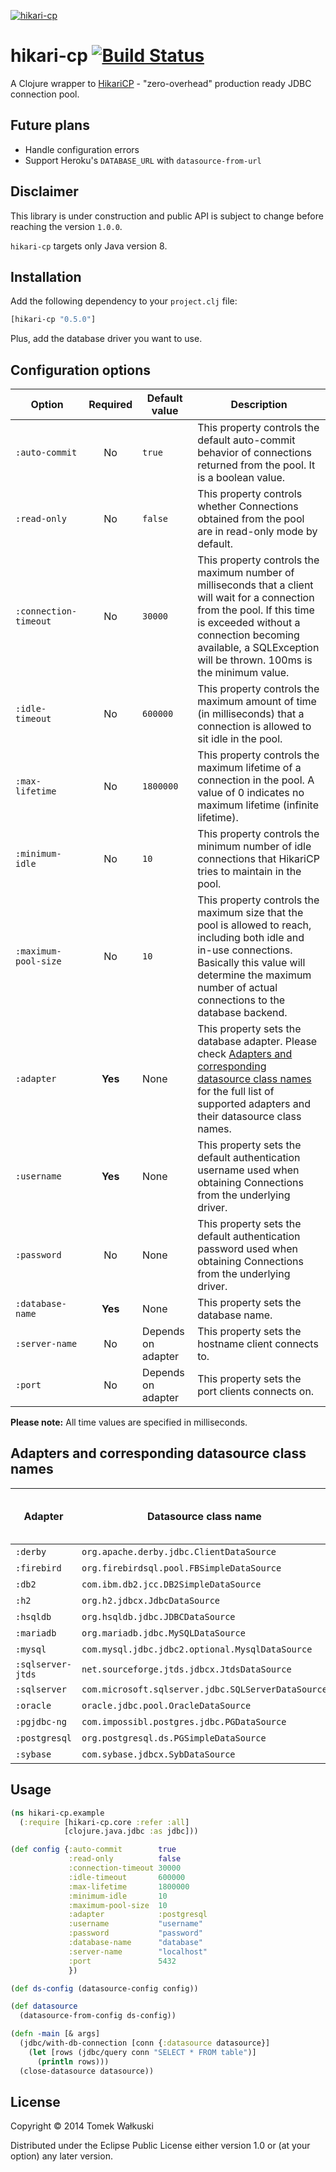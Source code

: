 [![hikari-cp](http://clojars.org/hikari-cp/latest-version.svg)](http://clojars.org/hikari-cp)

# hikari-cp [![Build Status](https://secure.travis-ci.org/tomekw/hikari-cp.png)](http://travis-ci.org/tomekw/hikari-cp)

A Clojure wrapper to [HikariCP](https://github.com/brettwooldridge/HikariCP) - "zero-overhead" production ready JDBC connection pool.

## Future plans

* Handle configuration errors
* Support Heroku's `DATABASE_URL` with `datasource-from-url`

## Disclaimer

This library is under construction and public API is subject to change
before reaching the version `1.0.0`.

`hikari-cp` targets only Java version 8.

## Installation

Add the following dependency to your `project.clj` file:

```clj
[hikari-cp "0.5.0"]
```

Plus, add the database driver you want to use.

## Configuration options

| Option                | Required | Default value      | Description                                                                                                                                                                                                                                    |
| --------------------- | :------: | ------------------ | ---------------------------------------------------------------------------------------------------------------------------------------------------------------------------------------------------------------------------------------------- |
| `:auto-commit`        | No       | `true`             | This property controls the default auto-commit behavior of connections returned from the pool. It is a boolean value.                                                                                                                          |
| `:read-only`          | No       | `false`            | This property controls whether Connections obtained from the pool are in read-only mode by default.                                                                                                                                            |
| `:connection-timeout` | No       | `30000`            | This property controls the maximum number of milliseconds that a client will wait for a connection from the pool. If this time is exceeded without a connection becoming available, a SQLException will be thrown. 100ms is the minimum value. |
| `:idle-timeout`       | No       | `600000`           | This property controls the maximum amount of time (in milliseconds) that a connection is allowed to sit idle in the pool.                                                                                                                      |
| `:max-lifetime`       | No       | `1800000`          | This property controls the maximum lifetime of a connection in the pool. A value of 0 indicates no maximum lifetime (infinite lifetime).                                                                                                       |
| `:minimum-idle`       | No       | `10`               | This property controls the minimum number of idle connections that HikariCP tries to maintain in the pool.                                                                                                                                     |
| `:maximum-pool-size`  | No       | `10`               | This property controls the maximum size that the pool is allowed to reach, including both idle and in-use connections. Basically this value will determine the maximum number of actual connections to the database backend.                   |
| `:adapter`            | **Yes**  | None               | This property sets the database adapter. Please check [Adapters and corresponding datasource class names](#adapters-and-corresponding-datasource-class-names) for the full list of supported adapters and their datasource class names.        |
| `:username`           | **Yes**  | None               | This property sets the default authentication username used when obtaining Connections from the underlying driver.                                                                                                                             |
| `:password`           | No       | None               | This property sets the default authentication password used when obtaining Connections from the underlying driver.                                                                                                                             |
| `:database-name`      | **Yes**  | None               | This property sets the database name.                                                                                                                                                                                                          |
| `:server-name`        | No       | Depends on adapter | This property sets the hostname client connects to.                                                                                                                                                                                            |
| `:port`               | No       | Depends on adapter | This property sets the port clients connects on.                                                                                                                                                                                               |

**Please note:** All time values are specified in milliseconds.

## Adapters and corresponding datasource class names

| Adapter           | Datasource class name                              | Tested with hikari-cp |
| ----------------- | -------------------------------------------------- | :-------------------: |
| `:derby`          | `org.apache.derby.jdbc.ClientDataSource`           | No                    |
| `:firebird`       | `org.firebirdsql.pool.FBSimpleDataSource`          | No                    |
| `:db2`            | `com.ibm.db2.jcc.DB2SimpleDataSource`              | No                    |
| `:h2`             | `org.h2.jdbcx.JdbcDataSource`                      | No                    |
| `:hsqldb`         | `org.hsqldb.jdbc.JDBCDataSource`                   | No                    |
| `:mariadb`        | `org.mariadb.jdbc.MySQLDataSource`                 | No                    |
| `:mysql`          | `com.mysql.jdbc.jdbc2.optional.MysqlDataSource`    | **Yes**               |
| `:sqlserver-jtds` | `net.sourceforge.jtds.jdbcx.JtdsDataSource`        | No                    |
| `:sqlserver`      | `com.microsoft.sqlserver.jdbc.SQLServerDataSource` | No                    |
| `:oracle`         | `oracle.jdbc.pool.OracleDataSource`                | No                    |
| `:pgjdbc-ng`      | `com.impossibl.postgres.jdbc.PGDataSource`         | No                    |
| `:postgresql`     | `org.postgresql.ds.PGSimpleDataSource`             | **Yes**               |
| `:sybase`         | `com.sybase.jdbcx.SybDataSource`                   | No                    |

## Usage

```clj
(ns hikari-cp.example
  (:require [hikari-cp.core :refer :all]
            [clojure.java.jdbc :as jdbc]))

(def config {:auto-commit        true
             :read-only          false
             :connection-timeout 30000
             :idle-timeout       600000
             :max-lifetime       1800000
             :minimum-idle       10
             :maximum-pool-size  10
             :adapter            :postgresql
             :username           "username"
             :password           "password"
             :database-name      "database"
             :server-name        "localhost"
             :port               5432
             })

(def ds-config (datasource-config config))

(def datasource
  (datasource-from-config ds-config))

(defn -main [& args]
  (jdbc/with-db-connection [conn {:datasource datasource}]
    (let [rows (jdbc/query conn "SELECT * FROM table")]
      (println rows)))
  (close-datasource datasource))
```

## License

Copyright © 2014 Tomek Wałkuski

Distributed under the Eclipse Public License either version 1.0 or (at
your option) any later version.

